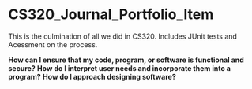 # CS320_Journal_Portfolio_Item
This is the culmination of all we did in CS320. Includes JUnit tests and Acessment on the process.

**How can I ensure that my code, program, or software is functional and secure?**
**How do I interpret user needs and incorporate them into a program?**
**How do I approach designing software?**
